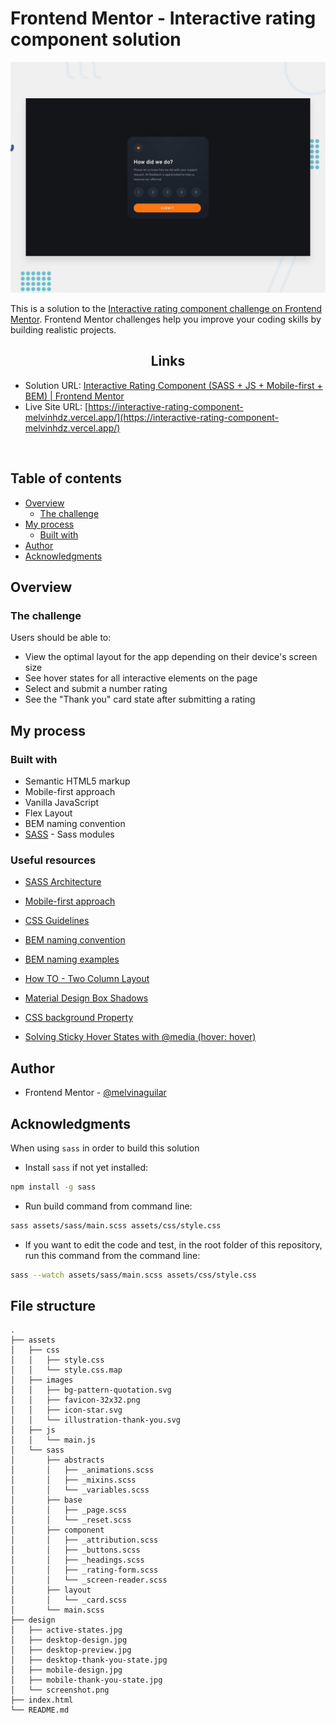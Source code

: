 # Frontend Mentor - Interactive rating component solution

![](./design/desktop-preview.jpg)

This is a solution to the [Interactive rating component challenge on Frontend Mentor](https://www.frontendmentor.io/challenges/interactive-rating-component-koxpeBUmI). Frontend Mentor challenges help you improve your coding skills by building realistic projects. 

<h2 align="center">Links</h2>

- Solution URL: [Interactive Rating Component (SASS + JS + Mobile-first + BEM) | Frontend Mentor](https://www.frontendmentor.io/solutions/interactive-rating-component-sass-mobilefirst-bem-UuMjrX1kb0)
- Live Site URL: [https://interactive-rating-component-melvinhdz.vercel.app/](https://interactive-rating-component-melvinhdz.vercel.app/)

<br>

## Table of contents

- [Overview](#overview)
  - [The challenge](#the-challenge)
- [My process](#my-process)
  - [Built with](#built-with)
- [Author](#author)
- [Acknowledgments](#acknowledgments)

## Overview

### The challenge

Users should be able to:

- View the optimal layout for the app depending on their device's screen size
- See hover states for all interactive elements on the page
- Select and submit a number rating
- See the "Thank you" card state after submitting a rating

## My process

### Built with

- Semantic HTML5 markup
- Mobile-first approach
- Vanilla JavaScript
- Flex Layout
- BEM naming convention
- [SASS](https://sass-lang.com/documentation/modules) - Sass modules

### Useful resources


- [SASS Architecture](https://sass-guidelin.es/#architecture)
- [Mobile-first approach](https://www.freecodecamp.org/news/taking-the-right-approach-to-responsive-web-design/)
- [CSS Guidelines](https://cssguidelin.es/#bem-like-naming)
- [BEM naming convention](https://css-tricks.com/bem-101/)
- [BEM naming examples](https://getbem.com/naming/)


- [How TO - Two Column Layout](https://www.w3schools.com/howto/howto_css_two_columns.asp)
- [Material Design Box Shadows](https://codepen.io/sdthornton/pen/wBZdXq)
- [CSS background Property](https://www.w3schools.com/cssref/css3_pr_background.asp)

- [Solving Sticky Hover States with @media (hover: hover)](https://css-tricks.com/solving-sticky-hover-states-with-media-hover-hover/)

## Author

- Frontend Mentor - [@melvinaguilar](https://www.frontendmentor.io/profile/melvinaguilar)

## Acknowledgments

When using `sass` in order to build this solution

- Install `sass` if not yet installed:

```bash
npm install -g sass
```

- Run build command from command line:

```bash
sass assets/sass/main.scss assets/css/style.css
```

- If you want to edit the code and test, in the root folder of this repository, run this command from the command line:

```bash
sass --watch assets/sass/main.scss assets/css/style.css
```

## File structure

```
.
├── assets
│   ├── css
│   │   ├── style.css
│   │   └── style.css.map
│   ├── images
│   │   ├── bg-pattern-quotation.svg
│   │   ├── favicon-32x32.png
│   │   ├── icon-star.svg
│   │   └── illustration-thank-you.svg
│   ├── js
│   │   └── main.js
│   └── sass
│       ├── abstracts
│       │   ├── _animations.scss
│       │   ├── _mixins.scss
│       │   └── _variables.scss
│       ├── base
│       │   ├── _page.scss
│       │   └── _reset.scss
│       ├── component
│       │   ├── _attribution.scss
│       │   ├── _buttons.scss
│       │   ├── _headings.scss
│       │   ├── _rating-form.scss
│       │   └── _screen-reader.scss
│       ├── layout
│       │   └── _card.scss
│       └── main.scss
├── design
│   ├── active-states.jpg
│   ├── desktop-design.jpg
│   ├── desktop-preview.jpg
│   ├── desktop-thank-you-state.jpg
│   ├── mobile-design.jpg
│   ├── mobile-thank-you-state.jpg
│   └── screenshot.png
├── index.html
└── README.md
```
